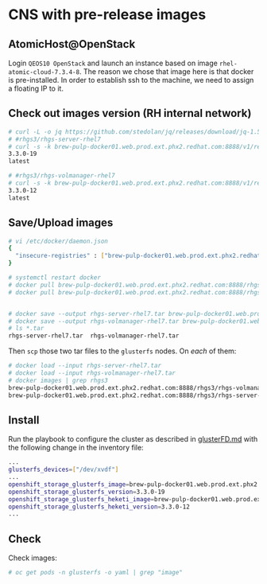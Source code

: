 # CNS with pre-release images

## AtomicHost@OpenStack

Login <code>QEOS10 OpenStack</code> and launch an instance based on image
<code>rhel-atomic-cloud-7.3.4-8</code>. The reason we chose that image here
is that docker is pre-installed. In order to establish ssh to the machine, we
need to assign a floating IP to it.

## Check out images version (RH internal network)


```sh
# curl -L -o jq https://github.com/stedolan/jq/releases/download/jq-1.5/jq-linux64
# #rhgs3/rhgs-server-rhel7
# curl -s -k brew-pulp-docker01.web.prod.ext.phx2.redhat.com:8888/v1/repositories/rhgs3/rhgs-server-rhel7/tags | ./jq 'keys' | ./jq -r .[] | sort -V | grep latest -B1
3.3.0-19
latest

# #rhgs3/rhgs-volmanager-rhel7
# curl -s -k brew-pulp-docker01.web.prod.ext.phx2.redhat.com:8888/v1/repositories/rhgs3/rhgs-volmanager-rhel7/tags | ./jq 'keys' | ./jq -r .[] | sort -V | grep latest -B1
3.3.0-12
latest

```

## Save/Upload images

```sh
# vi /etc/docker/daemon.json
{
  "insecure-registries" : ["brew-pulp-docker01.web.prod.ext.phx2.redhat.com:8888"]
}

# systemctl restart docker
# docker pull brew-pulp-docker01.web.prod.ext.phx2.redhat.com:8888/rhgs3/rhgs-server-rhel7:3.3.0-19
# docker pull brew-pulp-docker01.web.prod.ext.phx2.redhat.com:8888/rhgs3/rhgs-volmanager-rhel7:3.3.0-12


# docker save --output rhgs-server-rhel7.tar brew-pulp-docker01.web.prod.ext.phx2.redhat.com:8888/rhgs3/rhgs-server-rhel7:3.3.0-19
# docker save --output rhgs-volmanager-rhel7.tar brew-pulp-docker01.web.prod.ext.phx2.redhat.com:8888/rhgs3/rhgs-volmanager-rhel7:3.3.0-12
# ls *.tar
rhgs-server-rhel7.tar  rhgs-volmanager-rhel7.tar
```

Then <code>scp</code> those two tar files to the <code>glusterfs</code> nodes.
On _each_ of them:

```sh
# docker load --input rhgs-server-rhel7.tar
# docker load --input rhgs-volmanager-rhel7.tar
# docker images | grep rhgs3
brew-pulp-docker01.web.prod.ext.phx2.redhat.com:8888/rhgs3/rhgs-volmanager-rhel7   3.3.0-12             3d13e1900590        2 weeks ago         425 MB
brew-pulp-docker01.web.prod.ext.phx2.redhat.com:8888/rhgs3/rhgs-server-rhel7       3.3.0-19             b99244967506        4 weeks ago         405.9 MB

```


## Install
Run the playbook to configure the cluster as described in [glusterFD.md](glusterFD.md)
with the following change in the inventory file:

```sh
...
glusterfs_devices=["/dev/xvdf"]
...
openshift_storage_glusterfs_image=brew-pulp-docker01.web.prod.ext.phx2.redhat.com:8888/rhgs3/rhgs-server-rhel7
openshift_storage_glusterfs_version=3.3.0-19
openshift_storage_glusterfs_heketi_image=brew-pulp-docker01.web.prod.ext.phx2.redhat.com:8888/rhgs3/rhgs-volmanager-rhel7
openshift_storage_glusterfs_heketi_version=3.3.0-12
...

```

## Check
Check images:

```sh
# oc get pods -n glusterfs -o yaml | grep "image"
```
